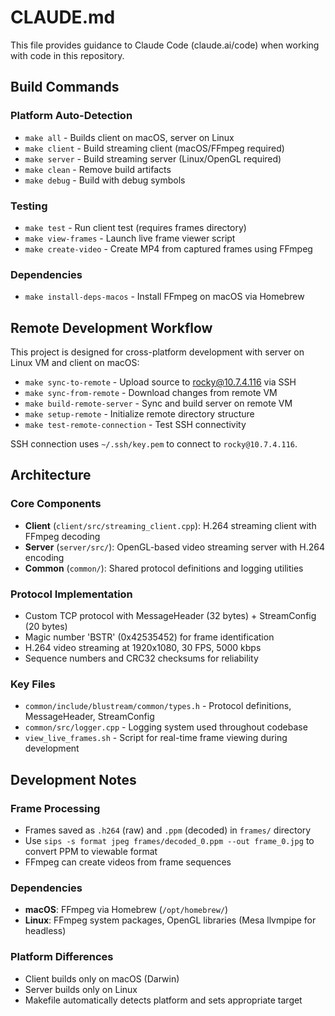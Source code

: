 # CLAUDE.md

This file provides guidance to Claude Code (claude.ai/code) when working with code in this repository.

## Build Commands

### Platform Auto-Detection
- `make all` - Builds client on macOS, server on Linux
- `make client` - Build streaming client (macOS/FFmpeg required)
- `make server` - Build streaming server (Linux/OpenGL required)
- `make clean` - Remove build artifacts
- `make debug` - Build with debug symbols

### Testing
- `make test` - Run client test (requires frames directory)
- `make view-frames` - Launch live frame viewer script
- `make create-video` - Create MP4 from captured frames using FFmpeg

### Dependencies
- `make install-deps-macos` - Install FFmpeg on macOS via Homebrew

## Remote Development Workflow

This project is designed for cross-platform development with server on Linux VM and client on macOS:

- `make sync-to-remote` - Upload source to rocky@10.7.4.116 via SSH
- `make sync-from-remote` - Download changes from remote VM
- `make build-remote-server` - Sync and build server on remote VM
- `make setup-remote` - Initialize remote directory structure
- `make test-remote-connection` - Test SSH connectivity

SSH connection uses `~/.ssh/key.pem` to connect to `rocky@10.7.4.116`.

## Architecture

### Core Components
- **Client** (`client/src/streaming_client.cpp`): H.264 streaming client with FFmpeg decoding
- **Server** (`server/src/`): OpenGL-based video streaming server with H.264 encoding
- **Common** (`common/`): Shared protocol definitions and logging utilities

### Protocol Implementation
- Custom TCP protocol with MessageHeader (32 bytes) + StreamConfig (20 bytes)
- Magic number 'BSTR' (0x42535452) for frame identification  
- H.264 video streaming at 1920x1080, 30 FPS, 5000 kbps
- Sequence numbers and CRC32 checksums for reliability

### Key Files
- `common/include/blustream/common/types.h` - Protocol definitions, MessageHeader, StreamConfig
- `common/src/logger.cpp` - Logging system used throughout codebase
- `view_live_frames.sh` - Script for real-time frame viewing during development

## Development Notes

### Frame Processing
- Frames saved as `.h264` (raw) and `.ppm` (decoded) in `frames/` directory
- Use `sips -s format jpeg frames/decoded_0.ppm --out frame_0.jpg` to convert PPM to viewable format
- FFmpeg can create videos from frame sequences

### Dependencies
- **macOS**: FFmpeg via Homebrew (`/opt/homebrew/`)
- **Linux**: FFmpeg system packages, OpenGL libraries (Mesa llvmpipe for headless)

### Platform Differences
- Client builds only on macOS (Darwin)
- Server builds only on Linux  
- Makefile automatically detects platform and sets appropriate target